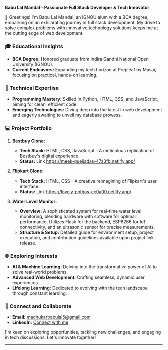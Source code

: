 **Babu Lal Mandal - Passionate Full Stack Developer & Tech Innovator**

🌟 Greetings! I'm Babu Lal Mandal, an IGNOU alum with a BCA degree, embarking on an exhilarating journey in full stack development. My drive to solve complex problems with innovative technology solutions keeps me at the cutting edge of web development.

### 🎓 **Educational Insights**

- **BCA Degree:** Honored graduate from Indira Gandhi National Open University (IGNOU).
- **Current Endeavors:** Expanding my tech horizon at Prepleaf by Masai, focusing on practical, hands-on learning.

### 🚀 **Technical Expertise**

- **Programming Mastery:** Skilled in Python, HTML, CSS, and JavaScript, aiming for clean, efficient code.
- **Emerging Technologies:** Diving deep into the latest in web development and eagerly awaiting to unveil my database prowess.

### 💻 **Project Portfolio**

1. **Bestbuy Clone:**
   - **Tech Stack:** HTML, CSS, JavaScript - A meticulous replication of Bestbuy's digital experience.
   - **Status:** Link https://meek-queijadas-47a3fb.netlify.app/

2. **Flipkart Clone:**
   - **Tech Stack:** HTML, CSS - A creative reimagining of Flipkart's user interface.
   - **Status:** Link https://lovely-pothos-cc0a00.netlify.app/

3. **Water Level Monitor:**
   - **Overview:** A sophisticated system for real-time water level monitoring, blending hardware with software for optimal performance. Utilizes Flask for the backend, ESP8266 for IoT connectivity, and an ultrasonic sensor for precise measurements.
   - **Structure & Setup:** Detailed guide for environment setup, project execution, and contribution guidelines available upon project link release.

### 🌐 **Exploring Interests**

- **AI & Machine Learning:** Delving into the transformative power of AI to solve real-world problems.
- **Advanced Web Development:** Crafting seamless, dynamic user experiences.
- **Lifelong Learning:** Dedicated to evolving with the tech landscape through constant learning.

### 🤝 **Connect and Collaborate**

- **Email:** [madhukarbabulal5@gmail.com](mailto:madhukarbabulal5@gmail.com)
- **LinkedIn:** [Connect with me](https://www.linkedin.com/in/babulal85k)

I'm keen on exploring opportunities, tackling new challenges, and engaging in tech discussions. Let's innovate together!

---
